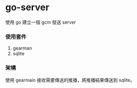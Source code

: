 # go-server
使用 go 建立一個 gcm 發送 server


### 使用套件
1. gearman
2. sqlite


### 架構
使用 gearmain 接收需要傳送的推播，將推播結果傳送到 sqlite。
